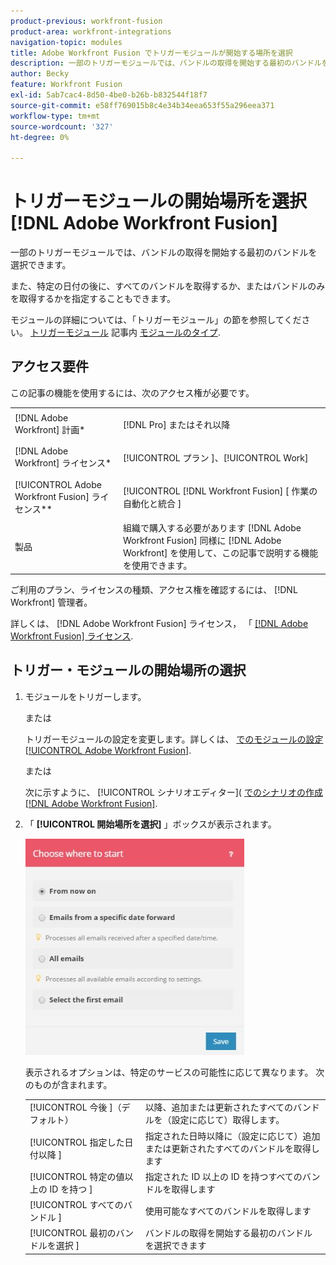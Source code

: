 ```yaml
---
product-previous: workfront-fusion
product-area: workfront-integrations
navigation-topic: modules
title: Adobe Workfront Fusion でトリガーモジュールが開始する場所を選択
description: 一部のトリガーモジュールでは、バンドルの取得を開始する最初のバンドルを選択できます。
author: Becky
feature: Workfront Fusion
exl-id: 5ab7cac4-8d50-4be0-b26b-b832544f18f7
source-git-commit: e58ff769015b8c4e34b34eea653f55a296eea371
workflow-type: tm+mt
source-wordcount: '327'
ht-degree: 0%

---
```


# トリガーモジュールの開始場所を選択 [!DNL Adobe Workfront Fusion]

一部のトリガーモジュールでは、バンドルの取得を開始する最初のバンドルを選択できます。

また、特定の日付の後に、すべてのバンドルを取得するか、またはバンドルのみを取得するかを指定することもできます。

モジュールの詳細については、「トリガーモジュール」の節を参照してください。 [トリガーモジュール](../../workfront-fusion/modules/module-types.md#triggers) 記事内 [モジュールのタイプ](../../workfront-fusion/modules/module-types.md).

## アクセス要件

この記事の機能を使用するには、次のアクセス権が必要です。

<table style="table-layout:auto">
 <col> 
 <col> 
 <tbody> 
  <tr> 
    <td role="rowheader">[!DNL Adobe Workfront] 計画*</td> 
   <td> <p>[!DNL Pro] またはそれ以降</p> </td> 
  </tr> 
  <tr data-mc-conditions=""> 
   <td role="rowheader">[!DNL Adobe Workfront] ライセンス*</td> 
   <td> <p>[!UICONTROL プラン ]、[!UICONTROL Work]</p> </td> 
  </tr> 
  <tr> 
   <td role="rowheader">[!UICONTROL Adobe Workfront Fusion] ライセンス**</td> 
   <td> <p>[!UICONTROL [!DNL Workfront Fusion] [ 作業の自動化と統合 ] </p>  </td> 
  </tr> 
  <tr> 
   <td role="rowheader">製品</td> 
   <td>組織で購入する必要があります [!DNL Adobe Workfront Fusion] 同様に [!DNL Adobe Workfront] を使用して、この記事で説明する機能を使用できます。</td> 
  </tr> 
 </tbody> 
</table>

ご利用のプラン、ライセンスの種類、アクセス権を確認するには、 [!DNL Workfront] 管理者。

詳しくは、 [!DNL Adobe Workfront Fusion] ライセンス， 「 [[!DNL Adobe Workfront Fusion] ライセンス](../../workfront-fusion/get-started/license-automation-vs-integration.md).

## トリガー・モジュールの開始場所の選択

1. モジュールをトリガーします。

   または

   トリガーモジュールの設定を変更します。詳しくは、 [でのモジュールの設定 [!UICONTROL Adobe Workfront Fusion]](../../workfront-fusion/modules/configure-a-modules-settings.md).

   または

   次に示すように、 [!UICONTROL シナリオエディター]( [でのシナリオの作成 [!DNL Adobe Workfront Fusion]](../../workfront-fusion/scenarios/create-a-scenario.md).

1. 「 **[!UICONTROL 開始場所を選択]** 」ボックスが表示されます。

   ![](assets/choose-where-to-start-350x346.jpg)

   表示されるオプションは、特定のサービスの可能性に応じて異なります。 次のものが含まれます。

   <table style="table-layout:auto">
        <tr>
            <td>[!UICONTROL 今後 ]（デフォルト）</td>
            <td>以降、追加または更新されたすべてのバンドルを（設定に応じて）取得します。</td>
        </tr>
        <tr>
            <td>[!UICONTROL 指定した日付以降 ]</td>
            <td>指定された日時以降に（設定に応じて）追加または更新されたすべてのバンドルを取得します</td>
        </tr>
        <tr>
            <td>[!UICONTROL 特定の値以上の ID を持つ ]</td>
            <td>指定された ID 以上の ID を持つすべてのバンドルを取得します</td> 
        </tr>
        <tr>
            <td>[!UICONTROL すべてのバンドル ]</td>
            <td>使用可能なすべてのバンドルを取得します</td>
        </tr>
        <tr>
            <td>[!UICONTROL 最初のバンドルを選択 ]</td>
            <td>バンドルの取得を開始する最初のバンドルを選択できます</td>
        </tr>
   </table>
